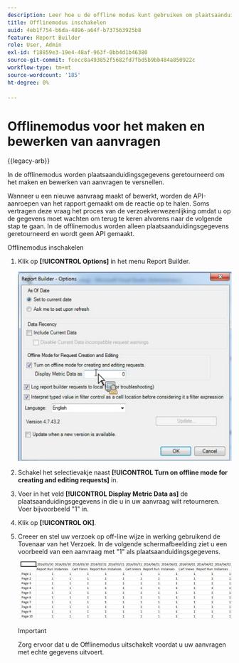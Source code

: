 ```yaml
---
description: Leer hoe u de offline modus kunt gebruiken om plaatsaanduidingsgegevens te retourneren.
title: Offlinemodus inschakelen
uuid: 4eb1f754-b6da-4896-a64f-b737563925b8
feature: Report Builder
role: User, Admin
exl-id: f18859e3-19e4-48af-963f-0bb4d1b46380
source-git-commit: fcecc8a493852f5682fd7fbd5b9bb484a850922c
workflow-type: tm+mt
source-wordcount: '185'
ht-degree: 0%

---
```


# Offlinemodus voor het maken en bewerken van aanvragen

{{legacy-arb}}

In de offlinemodus worden plaatsaanduidingsgegevens geretourneerd om het maken en bewerken van aanvragen te versnellen.

Wanneer u een nieuwe aanvraag maakt of bewerkt, worden de API-aanroepen van het rapport gemaakt om de reactie op te halen. Soms vertragen deze vraag het proces van de verzoekverwezenlijking omdat u op de gegevens moet wachten om terug te keren alvorens naar de volgende stap te gaan. In de offlinemodus worden alleen plaatsaanduidingsgegevens geretourneerd en wordt geen API gemaakt.

Offlinemodus inschakelen

1. Klik op **[!UICONTROL Options]** in het menu Report Builder.

   ![&#x200B; Schermafbeelding van het scherm van Opties met offline geselecteerde code.](assets/offline_mode.png)

1. Schakel het selectievakje naast **[!UICONTROL Turn on offline mode for creating and editing requests]** in.
1. Voer in het veld **[!UICONTROL Display Metric Data as]** de plaatsaanduidingsgegevens in die u in uw aanvraag wilt retourneren. Voer bijvoorbeeld &quot;1&quot; in.
1. Klik op **[!UICONTROL OK]**.
1. Creeer en stel uw verzoek op off-line wijze in werking gebruikend de Tovenaar van het Verzoek. In de volgende schermafbeelding ziet u een voorbeeld van een aanvraag met &quot;1&quot; als plaatsaanduidingsgegevens.

   ![&#x200B; Schermafbeelding die het off-line wijzevoorbeeld toont gebruikend 1 als placeholder.](assets/offline_mode_example.png)

   >[!IMPORTANT]
   >
   >Zorg ervoor dat u de Offlinemodus uitschakelt voordat u uw aanvragen met echte gegevens uitvoert.
